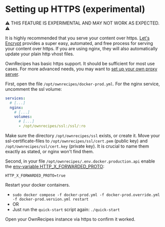 # Setting up HTTPS (experimental)

:warning: THIS FEATURE IS EXPERIMENTAL AND MAY NOT WORK AS EXPECTED. :warning:

It is highly recommended that you serve your content over https. [Let's Encrypt](https://letsencrypt.org/getting-started/) provides a super easy, automated, and free process for serving your content over https. If you are using nginx, they will also automatically update your plain http vhost files.

OwnRecipes has basic https support. It should be sufficient for most use cases. For more advanced needs, you may want to [set up your own proxy server](Creating_a_proxy_server_for_docker.md).

First, open the file `/opt/ownrecipes/docker-prod.yml`. For the nginx service, uncomment the ssl volume:
``` yml
services:
  # [...]
  nginx:
    # [...]
    volumes:
      # [...]
      - /opt/ownrecipes/ssl:/ssl/:ro
```

Make sure the directory `/opt/ownrecipes/ssl` exists, or create it. Move your ssl-certificate-files to `/opt/ownrecipes/ssl/cert.pem` (public key) and `/opt/ownrecipes/ssl/cert.key` (private key). It is crucial to name them exactly as stated, or nginx won't find them.

Second, in your file `/opt/ownrecipes/.env.docker.production.api` enable the [env-variable HTTP_X_FORWARDED_PROTO](Setting_up_env_file.md#http_x_forwarded_proto):
```
HTTP_X_FORWARDED_PROTO=true
```

Restart your docker containers.

  - `sudo docker compose -f docker-prod.yml -f docker-prod.override.yml -f docker-prod.version.yml restart`
  - OR
  - Just run the `quick-start` script again: `./quick-start`

Open your OwnRecipes instance via https to confirm it worked.
